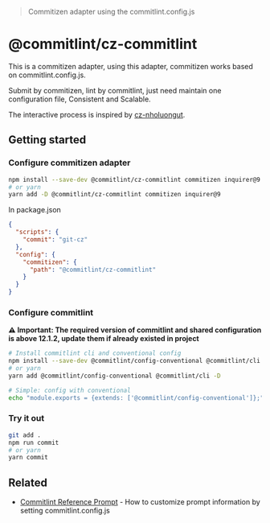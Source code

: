 > Commitizen adapter using the commitlint.config.js

# @commitlint/cz-commitlint

This is a commitizen adapter, using this adapter, commitizen works based on commitlint.config.js.

Submit by commitizen, lint by commitlint, just need maintain one configuration file, Consistent and Scalable.

The interactive process is inspired by [cz-nholuongut](https://github.com/commitizen/cz-nholuongut).

## Getting started

### Configure commitizen adapter

```bash
npm install --save-dev @commitlint/cz-commitlint commitizen inquirer@9  # inquirer is required as peer dependency
# or yarn
yarn add -D @commitlint/cz-commitlint commitizen inquirer@9             # inquirer is required as peer dependency
```

In package.json

```json
{
  "scripts": {
    "commit": "git-cz"
  },
  "config": {
    "commitizen": {
      "path": "@commitlint/cz-commitlint"
    }
  }
}
```

### Configure commitlint

**⚠️ Important: The required version of commitlint and shared configuration is above 12.1.2, update them if already existed in project**

```bash
# Install commitlint cli and conventional config
npm install --save-dev @commitlint/config-conventional @commitlint/cli
# or yarn
yarn add @commitlint/config-conventional @commitlint/cli -D

# Simple: config with conventional
echo "module.exports = {extends: ['@commitlint/config-conventional']};" > commitlint.config.js
```

### Try it out

```bash
git add .
npm run commit
# or yarn
yarn commit
```

## Related

- [Commitlint Reference Prompt](https://commitlint.js.org/reference/prompt) - How to customize prompt information by setting commitlint.config.js
